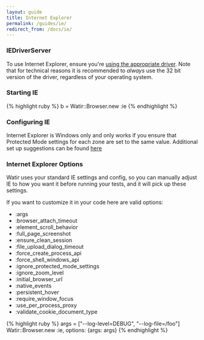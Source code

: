 ```yaml
---
layout: guide
title: Internet Explorer
permalink: /guides/ie/
redirect_from: /docs/ie/
---
```


### IEDriverServer

To use Internet Explorer, ensure you're [using the appropriate driver](../drivers).
Note that for technical reasons it is recommended to *always* use the 32 bit version of the driver,
regardless of your operating system.

### Starting IE

{% highlight ruby %}
b = Watir::Browser.new :ie
{% endhighlight %}

### Configuring IE

Internet Explorer is Windows only and only works if you ensure that Protected Mode settings for each zone are set to the same value.
Additional set up suggestions can be found [here](https://github.com/SeleniumHQ/selenium/wiki/InternetExplorerDriver#required-configuration)

### Internet Explorer Options

Watir uses your standard IE settings and config, so you can manually adjust IE to how you want it before running your tests, 
and it will pick up these settings.

If you want to customize it in your code here are valid options:

* :args           
* :browser_attach_timeout
* :element_scroll_behavior
* :full_page_screenshot
* :ensure_clean_session
* :file_upload_dialog_timeout
* :force_create_process_api
* :force_shell_windows_api
* :ignore_protected_mode_settings
* :ignore_zoom_level
* :initial_browser_url
* :native_events
* :persistent_hover
* :require_window_focus
* :use_per_process_proxy
* :validate_cookie_document_type

{% highlight ruby %}
args = ["--log-level=DEBUG", "--log-file=/foo"]
Watir::Browser.new :ie, options: {args: args}
{% endhighlight %}

<!--- TODO: Link to other guides with browser specific info --->
